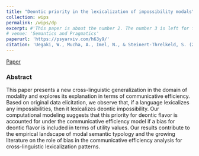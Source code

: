 ```yaml
---
title: "Deontic priority in the lexicalization of impossibility modals"
collection: wips
permalink: /wips/dp
excerpt: #'This paper is about the number 2. The number 3 is left for future work.' date: 
# venue: 'Semantics and Pragmatics'
paperurl: 'https://psyarxiv.com/h63y9/'
citation: 'Uegaki, W., Mucha, A., Imel, N., & Steinert-Threlkeld, S. (2023). Deontic priority in the lexicalization of impossibility modals. PsyArXiv.'
---
```


[Paper](https://psyarxiv.com/h63y9/)

### Abstract

This paper presents a new cross-linguistic generalization in the domain of modality and explores its explanation in terms of communicative efficiency. Based on original data elicitation, we observe that, if a language lexicalizes any impossibilities, then it lexicalizes deontic impossibility. Our computational modeling suggests that this priority for deontic flavor is accounted for under the communicative efficiency model if a bias for deontic flavor is included in terms of utility values. Our results contribute to the empirical landscape of modal semantic typology and the growing literature on the role of bias in the communicative efficiency analysis for cross-linguistic lexicalization patterns.
